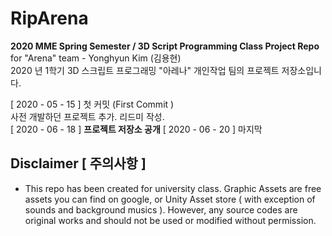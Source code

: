 # RipArena
**2020 MME Spring Semester / 3D Script Programming Class Project Repo**<br>
for "Arena" team - Yonghyun Kim (김용현)<br>
2020 년 1학기 3D 스크립트 프로그래밍 "아레나" 개인작업 팀의 프로젝트 저장소입니다.

[ 2020 - 05 - 15 ] 첫 커밋 (First Commit )<br>
사전 개발하던 프로젝트 추가. 리드미 작성.<br>
[ 2020 - 06 - 18 ] **프로젝트 저장소 공개**
[ 2020 - 06 - 20 ] 마지막 


##  Disclaimer [ 주의사항 ]
- This repo has been created for university class. Graphic Assets are free assets you can find on google, or Unity Asset store ( with exception of sounds and background musics ). However, any source codes are original works and should not be used or modified without permission.
